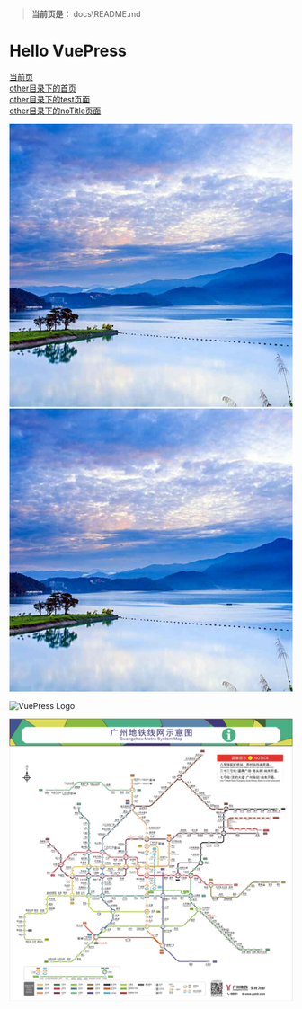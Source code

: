 
> **当前页是：** docs\README.md
# Hello VuePress




[当前页](./README.md)  
[other目录下的首页](./other/README.md)  
[other目录下的test页面](./other/test.md)  
[other目录下的noTitle页面](./other/noTitle.md)  



<!-- 第一种 公共路径 两者等价 docs\.vuepress\public\images路径 但是一旦生产你有contextpath，则这里也需要设置添加contextpath，上去，非常脆弱，所以 作者推荐第三种相对路径的方式 -->
![VuePress Logo1](/images/头像.jpg)
![VuePress Logo2](images/头像.jpg)

<!-- 第二种 自动添加base的配置  即contextpath，不过写法麻烦，不推荐，依然建议使用相对路径方式-->
<img :src="$withBase('/images/头像.png')" alt="VuePress Logo">

<!-- 第三种 相对路径 -->
![VuePress Logo3](./static/img/广州地铁.jpg)